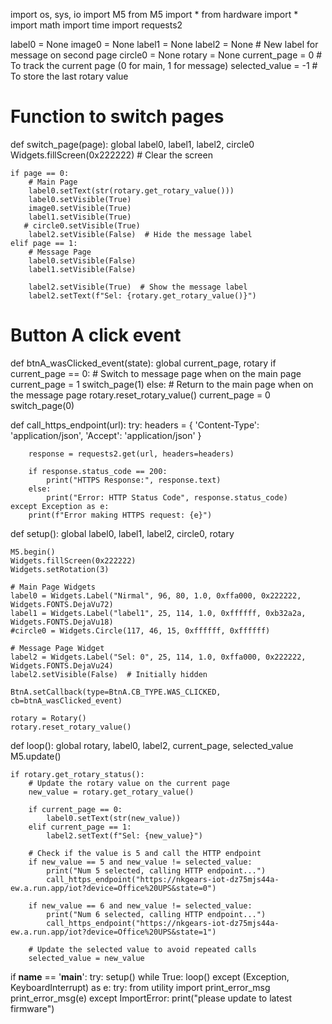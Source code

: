 import os, sys, io
import M5
from M5 import *
from hardware import *
import math
import time
import requests2



label0 = None
image0 = None
label1 = None
label2 = None  # New label for message on second page
circle0 = None
rotary = None
current_page = 0  # To track the current page (0 for main, 1 for message)
selected_value = -1  # To store the last rotary value

 

# Function to switch pages
def switch_page(page):
    global label0, label1, label2, circle0
    Widgets.fillScreen(0x222222)  # Clear the screen
    
    if page == 0:
        # Main Page
        label0.setText(str(rotary.get_rotary_value()))
        label0.setVisible(True)
        image0.setVisible(True)
        label1.setVisible(True)
       # circle0.setVisible(True)
        label2.setVisible(False)  # Hide the message label
    elif page == 1:
        # Message Page
        label0.setVisible(False)
        label1.setVisible(False)
   
        label2.setVisible(True)  # Show the message label
        label2.setText(f"Sel: {rotary.get_rotary_value()}")


# Button A click event
def btnA_wasClicked_event(state):
    global current_page, rotary
    if current_page == 0:
        # Switch to message page when on the main page
        current_page = 1
        switch_page(1)
    else:
        # Return to the main page when on the message page
        rotary.reset_rotary_value()
        current_page = 0
        switch_page(0)

 
def call_https_endpoint(url):
    try:
        headers = {
            'Content-Type': 'application/json',
            'Accept': 'application/json'
        }
        
        response = requests2.get(url, headers=headers)
        
        if response.status_code == 200:
            print("HTTPS Response:", response.text)
        else:
            print("Error: HTTP Status Code", response.status_code)
    except Exception as e:
        print(f"Error making HTTPS request: {e}")
def setup():
    global label0, label1, label2, circle0, rotary

    M5.begin()
    Widgets.fillScreen(0x222222)
    Widgets.setRotation(3)

    # Main Page Widgets
    label0 = Widgets.Label("Nirmal", 96, 80, 1.0, 0xffa000, 0x222222, Widgets.FONTS.DejaVu72)
    label1 = Widgets.Label("label1", 25, 114, 1.0, 0xffffff, 0xb32a2a, Widgets.FONTS.DejaVu18)
    #circle0 = Widgets.Circle(117, 46, 15, 0xffffff, 0xffffff)

    # Message Page Widget
    label2 = Widgets.Label("Sel: 0", 25, 114, 1.0, 0xffa000, 0x222222, Widgets.FONTS.DejaVu24)
    label2.setVisible(False)  # Initially hidden

    BtnA.setCallback(type=BtnA.CB_TYPE.WAS_CLICKED, cb=btnA_wasClicked_event)

    rotary = Rotary()
    rotary.reset_rotary_value()


def loop():
    global rotary, label0, label2, current_page, selected_value
    M5.update()

    if rotary.get_rotary_status():
        # Update the rotary value on the current page
        new_value = rotary.get_rotary_value()

        if current_page == 0:
            label0.setText(str(new_value))
        elif current_page == 1:
            label2.setText(f"Sel: {new_value}")

        # Check if the value is 5 and call the HTTP endpoint
        if new_value == 5 and new_value != selected_value:
            print("Num 5 selected, calling HTTP endpoint...")
            call_https_endpoint("https://nkgears-iot-dz75mjs44a-ew.a.run.app/iot?device=Office%20UPS&state=0")

        if new_value == 6 and new_value != selected_value:
            print("Num 6 selected, calling HTTP endpoint...")
            call_https_endpoint("https://nkgears-iot-dz75mjs44a-ew.a.run.app/iot?device=Office%20UPS&state=1")            

        # Update the selected value to avoid repeated calls
        selected_value = new_value


if __name__ == '__main__':
    try:
        setup()
        while True:
            loop()
    except (Exception, KeyboardInterrupt) as e:
        try:
            from utility import print_error_msg
            print_error_msg(e)
        except ImportError:
            print("please update to latest firmware")

